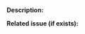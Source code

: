 <!--
Thank you very much for your pull request!

If your PR is the addition of a new operator, please make sure all these boxes are ticked with an x:

- [ ] Add the operator to either Core or KitchenSink
- [ ] It must have a `-spec.ts` tests file covering the canonical corner cases, with marble diagram tests
- [ ] If possible, write a `asDiagram` test case too, for PNG diagram generation purposes
- [ ] The spec file should have a type definition test at the end of the spec to verify type definition for various use cases
- [ ] The operator must be documented in JSDoc style in the implementation file, including also the PNG marble diagram image
- [ ] The operator should be listed in `doc/operators.md` in a category of operators
- [ ] It should also be inserted in the operator decision tree file `doc/decision-tree-widget/tree.yml`
- [ ] You may need to update `MIGRATION.md` if the operator differs from the corresponding one in RxJS v4
-->

**Description:**

**Related issue (if exists):**
